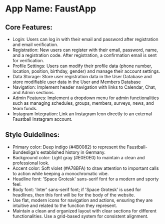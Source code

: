 # **App Name**: FaustApp

## Core Features:

- Login: Users can log in with their email and password after registration and email verification.
- Registration: New users can register with their email, password, name, and a registration code. After registration, a confirmation email is sent for verification.
- Profile Settings: Users can modify their profile data (phone number, location, position, birthday, gender) and manage their account settings.
- Data Storage: Store user registration data in the User Database and store modifiable user data in the User and Members Database
- Navigation: Implement header navigation with links to Calendar, Chat, and Admin sections.
- Admin Features: Implement a dropdown menu for admin functionalities such as managing schedules, groups, members, surveys, news, and team funds.
- Instagram Integration: Link an Instagram Icon directly to an external Faustball Instagram account.

## Style Guidelines:

- Primary color: Deep indigo (#4B0082) to represent the Faustball-Bundesliga's established history in Germany.
- Background color: Light gray (#E0E0E0) to maintain a clean and professional look.
- Accent color: Soft violet (#A78BFA) to draw attention to important calls to action while keeping a monochromatic vibe.
- Headline font: 'Space Grotesk' sans-serif font for a modern and sporty feel.
- Body font: 'Inter' sans-serif font; if 'Space Grotesk' is used for headlines, then this font will be for the body of the website.
- Use flat, modern icons for navigation and actions, ensuring they are intuitive and related to the function they represent.
- Maintain a clean and organized layout with clear sections for different functionalities. Use a grid-based system for consistent alignment.